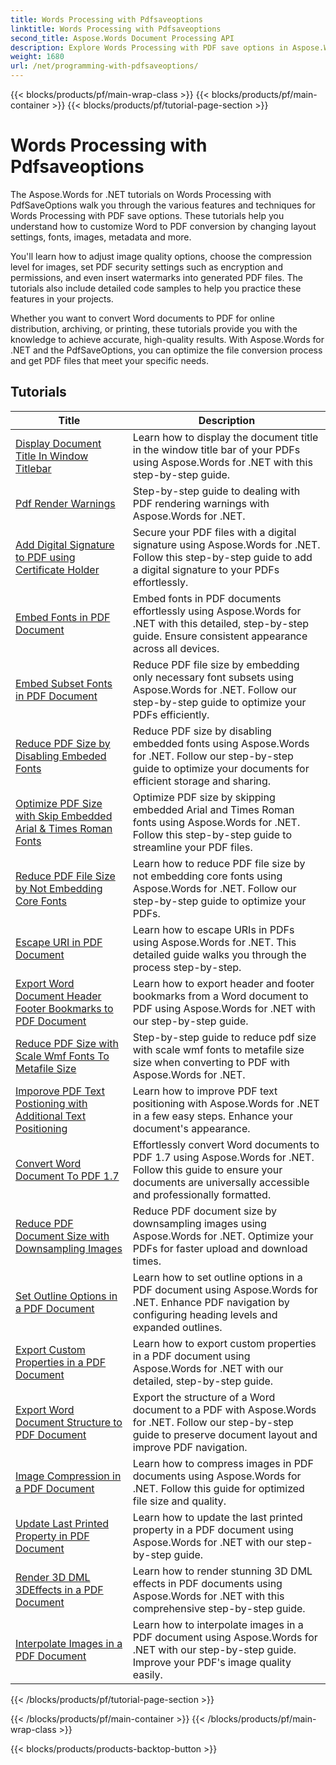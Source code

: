 ```yaml
---
title: Words Processing with Pdfsaveoptions
linktitle: Words Processing with Pdfsaveoptions
second_title: Aspose.Words Document Processing API
description: Explore Words Processing with PDF save options in Aspose.Words for .NET. Learn how to generate Word documents to PDF with advanced features through step-by-step tutorials and sample code.
weight: 1680
url: /net/programming-with-pdfsaveoptions/
---
```


{{< blocks/products/pf/main-wrap-class >}}
{{< blocks/products/pf/main-container >}}
{{< blocks/products/pf/tutorial-page-section >}}

# Words Processing with Pdfsaveoptions

The Aspose.Words for .NET tutorials on Words Processing with PdfSaveOptions walk you through the various features and techniques for Words Processing with PDF save options. These tutorials help you understand how to customize Word to PDF conversion by changing layout settings, fonts, images, metadata and more.

You'll learn how to adjust image quality options, choose the compression level for images, set PDF security settings such as encryption and permissions, and even insert watermarks into generated PDF files. The tutorials also include detailed code samples to help you practice these features in your projects.

Whether you want to convert Word documents to PDF for online distribution, archiving, or printing, these tutorials provide you with the knowledge to achieve accurate, high-quality results. With Aspose.Words for .NET and the PdfSaveOptions, you can optimize the file conversion process and get PDF files that meet your specific needs.

 ## Tutorials
| Title | Description |
| --- | --- |
| [Display Document Title In Window Titlebar](./display-doc-title-in-window-titlebar/) | Learn how to display the document title in the window title bar of your PDFs using Aspose.Words for .NET with this step-by-step guide. |
| [Pdf Render Warnings](./pdf-render-warnings/) | Step-by-step guide to dealing with PDF rendering warnings with Aspose.Words for .NET. |
| [Add Digital Signature to PDF using Certificate Holder](./digitally-signed-pdf-using-certificate-holder/) | Secure your PDF files with a digital signature using Aspose.Words for .NET. Follow this step-by-step guide to add a digital signature to your PDFs effortlessly. |
| [Embed Fonts in PDF Document](./embedded-all-fonts/) | Embed fonts in PDF documents effortlessly using Aspose.Words for .NET with this detailed, step-by-step guide. Ensure consistent appearance across all devices. |
| [Embed Subset Fonts in PDF Document](./embedded-subset-fonts/) | Reduce PDF file size by embedding only necessary font subsets using Aspose.Words for .NET. Follow our step-by-step guide to optimize your PDFs efficiently. |
| [Reduce PDF Size by Disabling Embeded Fonts](./disable-embed-windows-fonts/) | Reduce PDF size by disabling embedded fonts using Aspose.Words for .NET. Follow our step-by-step guide to optimize your documents for efficient storage and sharing. |
| [Optimize PDF Size with Skip Embedded Arial & Times Roman Fonts](./skip-embedded-arial-and-times-roman-fonts/) | Optimize PDF size by skipping embedded Arial and Times Roman fonts using Aspose.Words for .NET. Follow this step-by-step guide to streamline your PDF files. |
| [Reduce PDF File Size by Not Embedding Core Fonts](./avoid-embedding-core-fonts/) | Learn how to reduce PDF file size by not embedding core fonts using Aspose.Words for .NET. Follow our step-by-step guide to optimize your PDFs. |
| [Escape URI in PDF Document](./escape-uri/) | Learn how to escape URIs in PDFs using Aspose.Words for .NET. This detailed guide walks you through the process step-by-step. |
| [Export Word Document Header Footer Bookmarks to PDF Document](./export-header-footer-bookmarks/) | Learn how to export header and footer bookmarks from a Word document to PDF using Aspose.Words for .NET with our step-by-step guide. |
| [Reduce PDF Size with Scale Wmf Fonts To Metafile Size](./scale-wmf-fonts-to-metafile-size/) | Step-by-step guide to reduce pdf size with scale wmf fonts to metafile size size when converting to PDF with Aspose.Words for .NET. |
| [Imporove PDF Text Postioning with Additional Text Positioning](./additional-text-positioning/) | Learn how to improve PDF text positioning with Aspose.Words for .NET in a few easy steps. Enhance your document's appearance. |
| [Convert Word Document To PDF 1.7](./conversion-to-pdf-17/) | Effortlessly convert Word documents to PDF 1.7 using Aspose.Words for .NET. Follow this guide to ensure your documents are universally accessible and professionally formatted. |
| [Reduce PDF Document Size with Downsampling Images](./downsampling-images/) | Reduce PDF document size by downsampling images using Aspose.Words for .NET. Optimize your PDFs for faster upload and download times. |
| [Set Outline Options in a PDF Document](./set-outline-options/) | Learn how to set outline options in a PDF document using Aspose.Words for .NET. Enhance PDF navigation by configuring heading levels and expanded outlines. |
| [Export Custom Properties in a PDF Document](./custom-properties-export/) | Learn how to export custom properties in a PDF document using Aspose.Words for .NET with our detailed, step-by-step guide. |
| [Export Word Document Structure to PDF Document](./export-document-structure/) | Export the structure of a Word document to a PDF with Aspose.Words for .NET. Follow our step-by-step guide to preserve document layout and improve PDF navigation. |
| [Image Compression in a PDF Document](./image-compression/) | Learn how to compress images in PDF documents using Aspose.Words for .NET. Follow this guide for optimized file size and quality. |
| [Update Last Printed Property in PDF Document](./update-last-printed-property/) | Learn how to update the last printed property in a PDF document using Aspose.Words for .NET with our step-by-step guide. |
| [Render 3D DML 3DEffects in a PDF Document](./dml-3deffects-rendering/) | Learn how to render stunning 3D DML effects in PDF documents using Aspose.Words for .NET with this comprehensive step-by-step guide. |
| [Interpolate Images in a PDF Document](./interpolate-images/) | Learn how to interpolate images in a PDF document using Aspose.Words for .NET with our step-by-step guide. Improve your PDF's image quality easily. |

{{< /blocks/products/pf/tutorial-page-section >}}

{{< /blocks/products/pf/main-container >}}
{{< /blocks/products/pf/main-wrap-class >}}

{{< blocks/products/products-backtop-button >}}
